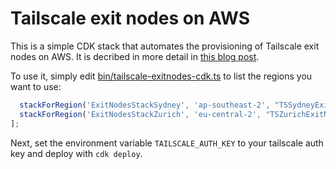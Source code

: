 # Tailscale exit nodes on AWS

This is a simple CDK stack that automates the provisioning of Tailscale exit nodes on AWS. It is 
decribed in more detail in [this blog post](blog.scottgerring.com/automating-tailscale-exit-nodes-on-aws/).

To use it, simply edit [bin/tailscale-exitnodes-cdk.ts](bin/tailscale-exitnodes-cdk.ts) to list the
regions you want to use:

```typescript
  stackForRegion('ExitNodesStackSydney', 'ap-southeast-2', "TSSydneyExitNode"),
  stackForRegion('ExitNodesStackZurich', 'eu-central-2', "TSZurichExitNode")
];
```

Next, set the environment variable `TAILSCALE_AUTH_KEY` to your tailscale auth key and deploy with `cdk deploy`.